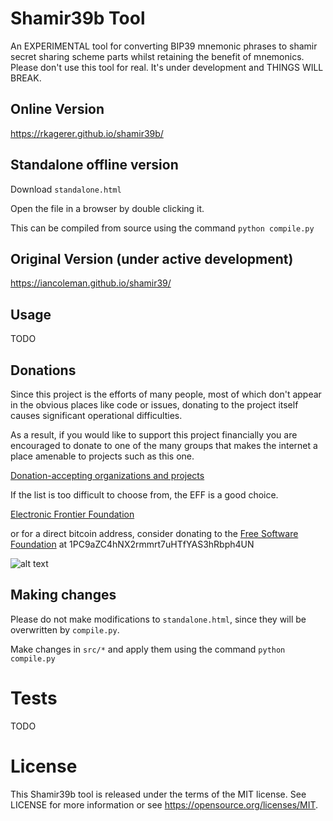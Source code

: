 # Shamir39b Tool

An EXPERIMENTAL tool for converting BIP39 mnemonic phrases to shamir secret sharing scheme parts whilst retaining the benefit of mnemonics.
Please don't use this tool for real.  It's under development and THINGS WILL BREAK.

## Online Version

https://rkagerer.github.io/shamir39b/

## Standalone offline version

Download `standalone.html`

Open the file in a browser by double clicking it.

This can be compiled from source using the command `python compile.py`

## Original Version (under active development)

https://iancoleman.github.io/shamir39/

## Usage

TODO

## Donations

Since this project is the efforts of many people, most of which don't appear in
the obvious places like code or issues, donating to the project itself causes
significant operational difficulties.

As a result, if you would like to support this project financially you are
encouraged to donate to one of the many groups that makes the internet a place
amenable to projects such as this one.

[Donation-accepting organizations and projects](https://en.bitcoin.it/wiki/Donation-accepting_organizations_and_projects)

If the list is too difficult to choose from, the EFF is a good choice.

[Electronic Frontier Foundation](https://supporters.eff.org/donate)

or for a direct bitcoin address, consider donating to the
[Free Software Foundation](https://www.fsf.org/about/ways-to-donate/)
at 1PC9aZC4hNX2rmmrt7uHTfYAS3hRbph4UN

![alt text](https://static.fsf.org/nosvn/images/bitcoin_qrcodes/fsf.png "FSF Bitcoin Address")

## Making changes

Please do not make modifications to `standalone.html`, since they will
be overwritten by `compile.py`.

Make changes in `src/*` and apply them using the command `python compile.py`

# Tests

TODO

# License

This Shamir39b tool is released under the terms of the MIT license. See LICENSE for
more information or see https://opensource.org/licenses/MIT.

